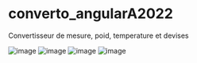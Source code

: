 # converto_angularA2022
Convertisseur de mesure, poid, temperature et devises

![image](https://github.com/tstrohmeier-official/converto_angularA2022/assets/89431178/ccb4322b-a9d4-47c1-a2d5-886387fd180b)
![image](https://github.com/tstrohmeier-official/converto_angularA2022/assets/89431178/9a1d1e82-b086-408f-aa18-54aa1ba40dfc)
![image](https://github.com/tstrohmeier-official/converto_angularA2022/assets/89431178/b8d2bc15-9827-4ddc-ad13-344070ea157f)
![image](https://github.com/tstrohmeier-official/converto_angularA2022/assets/89431178/c9744dfb-a892-4c62-9ee3-ab02f65a7499)
